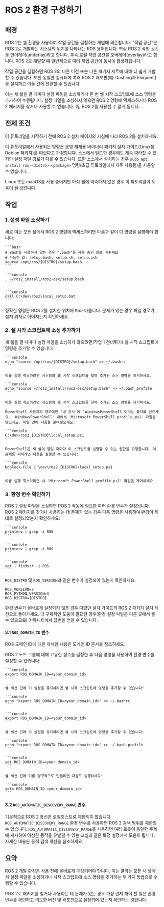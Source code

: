 # ROS 2 환경 구성하기

## 배경

ROS 2는 쉘 환경을 사용하여 작업 공간을 결합하는 개념에 의존합니다. "작업 공간"은 ROS 2로 개발하는 시스템의 위치를 나타내는 ROS 용어입니다. 핵심 ROS 2 작업 공간을 언더레이(underlay)라고 합니다. 후속 로컬 작업 공간을 오버레이(overlay)라고 합니다. ROS 2로 개발할 때 일반적으로 여러 작업 공간이 동시에 활성화됩니다.

작업 공간을 결합하면 ROS 2의 다른 버전 또는 다른 패키지 세트에 대해 더 쉽게 개발할 수 있습니다. 또한 동일한 컴퓨터에 여러 ROS 2 배포판(예: Dashing과 Eloquent)을 설치하고 이들 간에 전환할 수 있습니다.

이는 새 쉘을 열 때마다 설정 파일을 소싱하거나 한 번 쉘 시작 스크립트에 소스 명령을 추가하여 수행됩니다. 설정 파일을 소싱하지 않으면 ROS 2 명령에 액세스하거나 ROS 2 패키지를 찾거나 사용할 수 없습니다. 즉, ROS 2를 사용할 수 없게 됩니다.

## 전제 조건

이 튜토리얼을 시작하기 전에 ROS 2 설치 페이지의 지침에 따라 ROS 2를 설치하세요.

이 튜토리얼에서 사용되는 명령은 운영 체제용 바이너리 패키지 설치 가이드(Linux용 Debian 패키지)를 따랐다고 가정합니다. 소스에서 빌드한 경우에도 계속 따라할 수 있지만 설정 파일 경로가 다를 수 있습니다. 또한 소스에서 설치하는 경우 `sudo apt install ros-<distro>-<package>` 명령(초급 튜토리얼에서 자주 사용됨)을 사용할 수 없습니다.

Linux 또는 macOS를 사용 중이지만 아직 쉘에 익숙하지 않은 경우 이 튜토리얼이 도움이 될 것입니다.

## 작업

### 1. 설정 파일 소싱하기

새로 여는 모든 쉘에서 ROS 2 명령에 액세스하려면 다음과 같이 이 명령을 실행해야 합니다:

````{tab} Linux
```bash
# Bash를 사용하지 않는 경우 ".bash"를 사용 중인 쉘로 바꾸세요
# 가능한 값: setup.bash, setup.sh, setup.zsh
source /opt/ros/{DISTRO}/setup.bash
```
````

````{tab} macOS
```console
. ~/ros2_install/ros2-osx/setup.bash
```
````

````{tab} Windows
```console
call C:\dev\ros2\local_setup.bat
```
````

정확한 명령은 ROS 2를 설치한 위치에 따라 다릅니다. 문제가 있는 경우 파일 경로가 설치 위치로 이어지는지 확인하세요.

### 2. 쉘 시작 스크립트에 소싱 추가하기

새 쉘을 열 때마다 설정 파일을 소싱하지 않으려면(작업 1 건너뛰기) 쉘 시작 스크립트에 명령을 추가할 수 있습니다:

````{tab} Linux
```console
echo "source /opt/ros/{DISTRO}/setup.bash" >> ~/.bashrc
```

이를 실행 취소하려면 시스템의 쉘 시작 스크립트를 찾아 추가된 소스 명령을 제거하세요.
````

````{tab} macOS
```console
echo "source ~/ros2_install/ros2-osx/setup.bash" >> ~/.bash_profile
```

이를 실행 취소하려면 시스템의 쉘 시작 스크립트를 찾아 추가된 소스 명령을 제거하세요.
````

````{tab} Windows
PowerShell 사용자의 경우에만 '내 문서'에 'WindowsPowerShell'이라는 폴더를 만드세요. 'WindowsPowerShell' 내에서 'Microsoft.PowerShell_profile.ps1' 파일을 만드세요. 파일 안에 다음을 붙여넣으세요:

```console
C:\dev\ros2_{DISTRO}\local_setup.ps1
```

PowerShell은 새 쉘이 열릴 때마다 이 스크립트를 실행할 수 있는 권한을 요청합니다. 이 문제를 피하려면 다음을 실행할 수 있습니다:

```console
Unblock-File C:\dev\ros2_{DISTRO}\local_setup.ps1
```

이를 실행 취소하려면 새 'Microsoft.PowerShell_profile.ps1' 파일을 제거하세요.
````

### 3. 환경 변수 확인하기

ROS 2 설정 파일을 소싱하면 ROS 2 작동에 필요한 여러 환경 변수가 설정됩니다. ROS 2 패키지를 찾거나 사용하는 데 문제가 있는 경우 다음 명령을 사용하여 환경이 제대로 설정되었는지 확인하세요:

````{tab} Linux
```console
printenv | grep -i ROS
```
````

````{tab} macOS
```console
printenv | grep -i ROS
```
````

````{tab} Windows
```console
set | findstr -i ROS
```
````

`ROS_DISTRO` 및 `ROS_VERSION`과 같은 변수가 설정되어 있는지 확인하세요.

```
ROS_VERSION=2
ROS_PYTHON_VERSION=3
ROS_DISTRO={DISTRO}
```

환경 변수가 올바르게 설정되지 않은 경우 따랐던 설치 가이드의 ROS 2 패키지 설치 섹션으로 돌아가세요. 더 구체적인 도움이 필요한 경우(환경 설정 파일은 다른 곳에서 올 수 있으므로) 커뮤니티에서 답변을 얻을 수 있습니다.

#### 3.1 `ROS_DOMAIN_ID` 변수

ROS 도메인 ID에 대한 자세한 내용은 도메인 ID 문서를 참조하세요.

ROS 2 노드 그룹에 대해 고유한 정수를 결정한 후 다음 명령을 사용하여 환경 변수를 설정할 수 있습니다:

````{tab} Linux
```console
export ROS_DOMAIN_ID=<your_domain_id>
```

쉘 세션 간에 이 설정을 유지하려면 쉘 시작 스크립트에 명령을 추가할 수 있습니다:

```console
echo "export ROS_DOMAIN_ID=<your_domain_id>" >> ~/.bashrc
```
````

````{tab} macOS
```console
export ROS_DOMAIN_ID=<your_domain_id>
```

쉘 세션 간에 이 설정을 유지하려면 쉘 시작 스크립트에 명령을 추가할 수 있습니다:

```console
echo "export ROS_DOMAIN_ID=<your_domain_id>" >> ~/.bash_profile
```
````

````{tab} Windows
```console
set ROS_DOMAIN_ID=<your_domain_id>
```

쉘 세션 간에 이를 영구적으로 만들려면 다음도 실행하세요:

```console
setx ROS_DOMAIN_ID <your_domain_id>
```
````

#### 3.2 `ROS_AUTOMATIC_DISCOVERY_RANGE` 변수

기본적으로 ROS 2 통신은 로컬호스트로 제한되지 않습니다. `ROS_AUTOMATIC_DISCOVERY_RANGE` 환경 변수를 사용하면 ROS 2 검색 범위를 제한할 수 있습니다. `ROS_AUTOMATIC_DISCOVERY_RANGE`를 사용하면 여러 로봇이 동일한 주제에 게시하여 이상한 동작을 유발할 수 있는 교실과 같은 특정 설정에서 도움이 됩니다. 자세한 내용은 동적 검색 개선을 참조하세요.

## 요약

ROS 2 개발 환경은 사용 전에 올바르게 구성되어야 합니다. 이는 열리는 모든 새 쉘에서 설정 파일을 소싱하거나 시작 스크립트에 소스 명령을 추가하는 두 가지 방법으로 수행할 수 있습니다.

ROS 2로 패키지를 찾거나 사용하는 데 문제가 있는 경우 가장 먼저 해야 할 일은 환경 변수를 확인하고 의도한 버전 및 배포판으로 설정되어 있는지 확인하는 것입니다.

